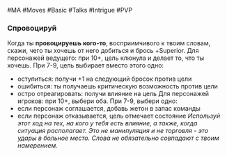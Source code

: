 #MA #Moves #Basic #Talks #Intrigue #PVP

### Спровоцируй

Когда ты **провоцируешь кого-то**, восприимчивого к твоим словам, скажи, чего ты хочешь от него добиться и брось +Superior. Для персонажей ведущего: при 10+, цель клюнула и делает то, что ты хочешь. При 7-9, цель выбирает вместо этого одно:
- оступиться: получи +1 на следующий бросок против цели
- ошибиться: ты получаешь критическую возможность против цели
- остро отреагировать: получи влияние на цель
Для персонажей игроков: при 10+, выбери оба. При 7-9, выбери одно:
- если персонаж соглашается, добавь жетон в запас команды
- если персонаж отказывается, цель отмечает состояние
*Используй этот ход на тех, на кого у тебя есть влияние, а также, когда ситуация располагает. Это не манипуляция и не торговля - это удары в больное место. Слова не обязательно совпадают с твоим намерением.*




